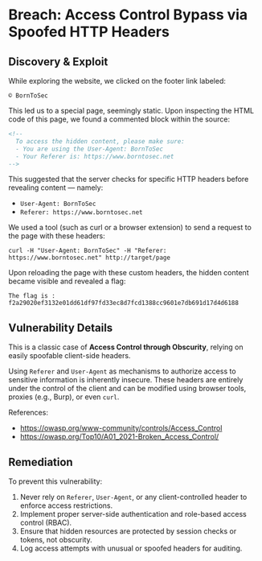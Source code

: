 # Breach: Access Control Bypass via Spoofed HTTP Headers

## Discovery & Exploit

While exploring the website, we clicked on the footer link labeled:

``© BornToSec``

This led us to a special page, seemingly static. Upon inspecting the HTML code of this page, we found a commented block within the source:

```html
<!-- 
  To access the hidden content, please make sure:
  - You are using the User-Agent: BornToSec
  - Your Referer is: https://www.borntosec.net
-->
```

This suggested that the server checks for specific HTTP headers before revealing content — namely:

- `User-Agent: BornToSec`
- `Referer: https://www.borntosec.net`

We used a tool (such as curl or a browser extension) to send a request to the page with these headers:

``curl -H "User-Agent: BornToSec" -H "Referer: https://www.borntosec.net" http://target/page``

Upon reloading the page with these custom headers, the hidden content became visible and revealed a flag:

``The flag is : f2a29020ef3132e01dd61df97fd33ec8d7fcd1388cc9601e7db691d17d4d6188``

## Vulnerability Details

This is a classic case of **Access Control through Obscurity**, relying on easily spoofable client-side headers.

Using `Referer` and `User-Agent` as mechanisms to authorize access to sensitive information is inherently insecure. These headers are entirely under the control of the client and can be modified using browser tools, proxies (e.g., Burp), or even `curl`.

References:

- https://owasp.org/www-community/controls/Access_Control
- https://owasp.org/Top10/A01_2021-Broken_Access_Control/

## Remediation

To prevent this vulnerability:

1. Never rely on `Referer`, `User-Agent`, or any client-controlled header to enforce access restrictions.
2. Implement proper server-side authentication and role-based access control (RBAC).
3. Ensure that hidden resources are protected by session checks or tokens, not obscurity.
4. Log access attempts with unusual or spoofed headers for auditing.

